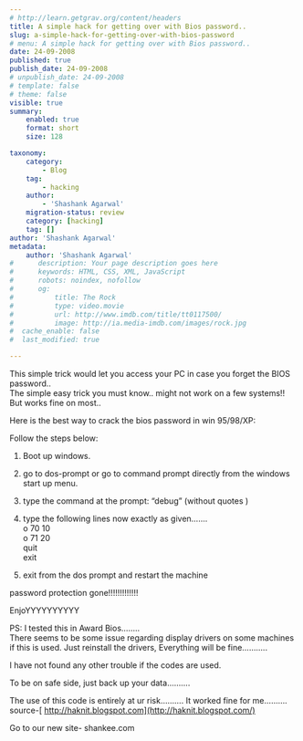 ```yaml
---
# http://learn.getgrav.org/content/headers
title: A simple hack for getting over with Bios password..
slug: a-simple-hack-for-getting-over-with-bios-password
# menu: A simple hack for getting over with Bios password..
date: 24-09-2008
published: true
publish_date: 24-09-2008
# unpublish_date: 24-09-2008
# template: false
# theme: false
visible: true
summary:
    enabled: true
    format: short
    size: 128

taxonomy:
    category:
        - Blog
    tag:
        - hacking
    author:
        - 'Shashank Agarwal'
    migration-status: review
    category: [hacking]
    tag: []
author: 'Shashank Agarwal'
metadata:
    author: 'Shashank Agarwal'
#      description: Your page description goes here
#      keywords: HTML, CSS, XML, JavaScript
#      robots: noindex, nofollow
#      og:
#          title: The Rock
#          type: video.movie
#          url: http://www.imdb.com/title/tt0117500/
#          image: http://ia.media-imdb.com/images/rock.jpg
#  cache_enable: false
#  last_modified: true

---
```


This simple trick would let you access your PC in case you forget the BIOS password..  
The simple easy trick you must know.. might not work on a few systems!!  
But works fine on most..

Here is the best way to crack the bios password in win 95/98/XP:

Follow the steps below:

1) Boot up windows.  
2) go to dos-prompt or go to command prompt directly from the windows start up menu.  
3) type the command at the prompt: “debug” (without quotes )  
4) type the following lines now exactly as given…….  
o 70 10  
o 71 20  
quit  
exit

4) exit from the dos prompt and restart the machine

password protection gone!!!!!!!!!!!!!

EnjoYYYYYYYYYY

PS: I tested this in Award Bios……..  
There seems to be some issue regarding display drivers on some machines if this is used. Just reinstall the drivers, Everything will be fine………..

I have not found any other trouble if the codes are used.

To be on safe side, just back up your data……….

The use of this code is entirely at ur risk………. It worked fine for me……….  
source-[ http://haknit.blogspot.com](http://haknit.blogspot.com/)

Go to our new site- shankee.com
